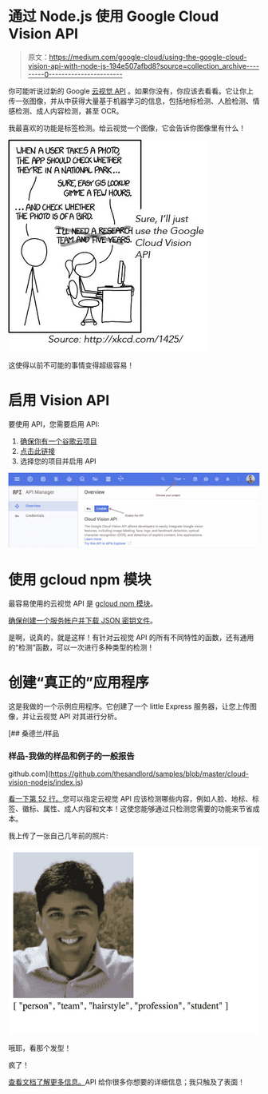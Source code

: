 # 通过 Node.js 使用 Google Cloud Vision API

> 原文：<https://medium.com/google-cloud/using-the-google-cloud-vision-api-with-node-js-194e507afbd8?source=collection_archive---------0----------------------->

你可能听说过新的 Google [云视觉 API](https://cloud.google.com/vision/) 。如果你没有，你应该去看看。它让你上传一张图像，并从中获得大量基于机器学习的信息，包括地标检测、人脸检测、情感检测、成人内容检测，甚至 OCR。

我最喜欢的功能是标签检测。给云视觉一个图像，它会告诉你图像里有什么！

![](img/ae5c72dd3ef091b92d7c1b2b6f1cff84.png)

这使得以前不可能的事情变得超级容易！

# 启用 Vision API

要使用 API，您需要启用 API:

1.  [确保你有一个谷歌云项目](https://www.youtube.com/watch?v=76IHbUMwz9k)
2.  [点击此链接](https://console.cloud.google.com/apis/api/vision.googleapis.com/overview)
3.  选择您的项目并启用 API

![](img/d316df792031fdf9aa607d239d2d2187.png)

# 使用 gcloud npm 模块

最容易使用的云视觉 API 是 [gcloud npm 模块](https://github.com/GoogleCloudPlatform/gcloud-node)。

[确保创建一个服务帐户并下载 JSON 密钥文件](https://www.youtube.com/watch?v=tSnzoW4RlaQ)。

是啊，说真的，就是这样！有针对云视觉 API 的所有不同特性的函数，还有通用的“检测”函数，可以一次进行多种类型的检测！

# 创建“真正的”应用程序

这是我做的一个示例应用程序。它创建了一个 little Express 服务器，让您上传图像，并让云视觉 API 对其进行分析。

[](https://github.com/thesandlord/samples/blob/master/cloud-vision-nodejs/index.js) [## 桑德兰/样品

### 样品-我做的样品和例子的一般报告

github.com](https://github.com/thesandlord/samples/blob/master/cloud-vision-nodejs/index.js) 

[看一下第 52 行。](https://github.com/thesandlord/samples/blob/master/cloud-vision-nodejs/index.js#L52)您可以指定云视觉 API 应该检测哪些内容，例如人脸、地标、标签、徽标、属性、成人内容和文本！这使您能够通过只检测您需要的功能来节省成本。

我上传了一张自己几年前的照片:

![](img/4071578bd9c136fa86d79d271938ee86.png)

哦耶，看那个发型！

疯了！

[查看文档了解更多信息。](https://googlecloudplatform.github.io/gcloud-node/#/docs/v0.30.2/vision)API 给你很多你想要的详细信息；我只触及了表面！